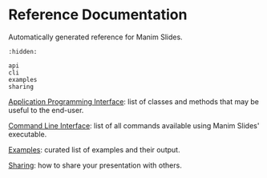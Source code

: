 # Reference Documentation

Automatically generated reference for Manim Slides.

```{toctree}
:hidden:

api
cli
examples
sharing
```

[Application Programming Interface](./api): list of classes and methods that may be useful to the end-user.

[Command Line Interface](./cli): list of all commands available using Manim Slides' executable.

[Examples](./examples): curated list of examples and their output.

[Sharing](./sharing): how to share your presentation with others.
